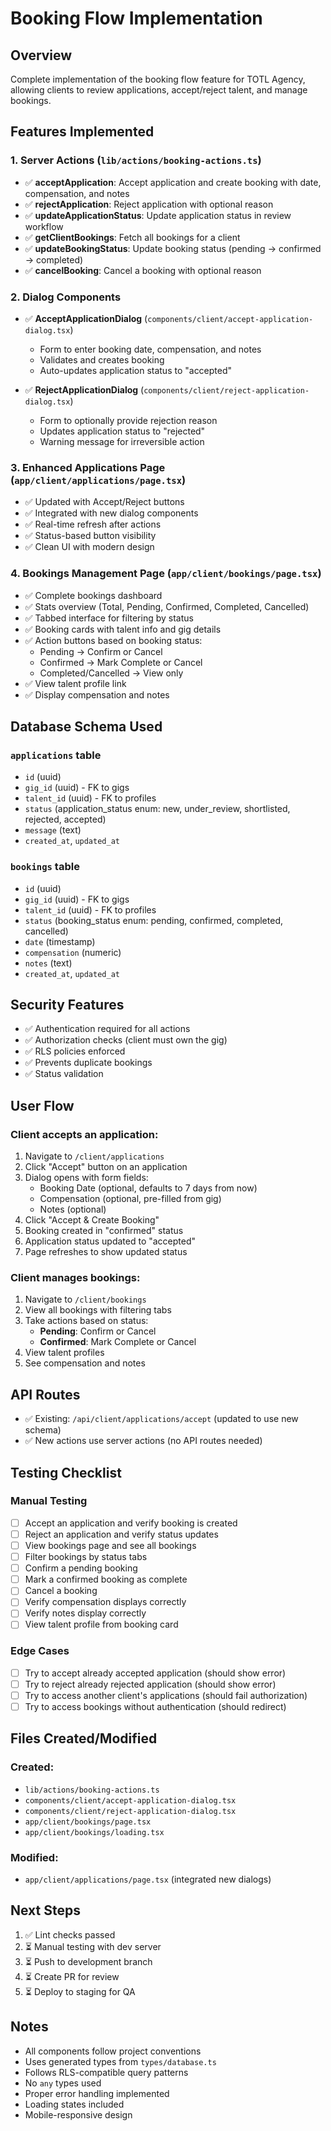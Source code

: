 # Booking Flow Implementation

## Overview
Complete implementation of the booking flow feature for TOTL Agency, allowing clients to review applications, accept/reject talent, and manage bookings.

## Features Implemented

### 1. Server Actions (`lib/actions/booking-actions.ts`)
- ✅ **acceptApplication**: Accept application and create booking with date, compensation, and notes
- ✅ **rejectApplication**: Reject application with optional reason
- ✅ **updateApplicationStatus**: Update application status in review workflow
- ✅ **getClientBookings**: Fetch all bookings for a client
- ✅ **updateBookingStatus**: Update booking status (pending → confirmed → completed)
- ✅ **cancelBooking**: Cancel a booking with optional reason

### 2. Dialog Components
- ✅ **AcceptApplicationDialog** (`components/client/accept-application-dialog.tsx`)
  - Form to enter booking date, compensation, and notes
  - Validates and creates booking
  - Auto-updates application status to "accepted"
  
- ✅ **RejectApplicationDialog** (`components/client/reject-application-dialog.tsx`)
  - Form to optionally provide rejection reason
  - Updates application status to "rejected"
  - Warning message for irreversible action

### 3. Enhanced Applications Page (`app/client/applications/page.tsx`)
- ✅ Updated with Accept/Reject buttons
- ✅ Integrated with new dialog components
- ✅ Real-time refresh after actions
- ✅ Status-based button visibility
- ✅ Clean UI with modern design

### 4. Bookings Management Page (`app/client/bookings/page.tsx`)
- ✅ Complete bookings dashboard
- ✅ Stats overview (Total, Pending, Confirmed, Completed, Cancelled)
- ✅ Tabbed interface for filtering by status
- ✅ Booking cards with talent info and gig details
- ✅ Action buttons based on booking status:
  - Pending → Confirm or Cancel
  - Confirmed → Mark Complete or Cancel
  - Completed/Cancelled → View only
- ✅ View talent profile link
- ✅ Display compensation and notes

## Database Schema Used

### `applications` table
- `id` (uuid)
- `gig_id` (uuid) - FK to gigs
- `talent_id` (uuid) - FK to profiles
- `status` (application_status enum: new, under_review, shortlisted, rejected, accepted)
- `message` (text)
- `created_at`, `updated_at`

### `bookings` table
- `id` (uuid)
- `gig_id` (uuid) - FK to gigs
- `talent_id` (uuid) - FK to profiles
- `status` (booking_status enum: pending, confirmed, completed, cancelled)
- `date` (timestamp)
- `compensation` (numeric)
- `notes` (text)
- `created_at`, `updated_at`

## Security Features
- ✅ Authentication required for all actions
- ✅ Authorization checks (client must own the gig)
- ✅ RLS policies enforced
- ✅ Prevents duplicate bookings
- ✅ Status validation

## User Flow

### Client accepts an application:
1. Navigate to `/client/applications`
2. Click "Accept" button on an application
3. Dialog opens with form fields:
   - Booking Date (optional, defaults to 7 days from now)
   - Compensation (optional, pre-filled from gig)
   - Notes (optional)
4. Click "Accept & Create Booking"
5. Booking created in "confirmed" status
6. Application status updated to "accepted"
7. Page refreshes to show updated status

### Client manages bookings:
1. Navigate to `/client/bookings`
2. View all bookings with filtering tabs
3. Take actions based on status:
   - **Pending**: Confirm or Cancel
   - **Confirmed**: Mark Complete or Cancel
4. View talent profiles
5. See compensation and notes

## API Routes
- ✅ Existing: `/api/client/applications/accept` (updated to use new schema)
- ✅ New actions use server actions (no API routes needed)

## Testing Checklist

### Manual Testing
- [ ] Accept an application and verify booking is created
- [ ] Reject an application and verify status updates
- [ ] View bookings page and see all bookings
- [ ] Filter bookings by status tabs
- [ ] Confirm a pending booking
- [ ] Mark a confirmed booking as complete
- [ ] Cancel a booking
- [ ] Verify compensation displays correctly
- [ ] Verify notes display correctly
- [ ] View talent profile from booking card

### Edge Cases
- [ ] Try to accept already accepted application (should show error)
- [ ] Try to reject already rejected application (should show error)
- [ ] Try to access another client's applications (should fail authorization)
- [ ] Try to access bookings without authentication (should redirect)

## Files Created/Modified

### Created:
- `lib/actions/booking-actions.ts`
- `components/client/accept-application-dialog.tsx`
- `components/client/reject-application-dialog.tsx`
- `app/client/bookings/page.tsx`
- `app/client/bookings/loading.tsx`

### Modified:
- `app/client/applications/page.tsx` (integrated new dialogs)

## Next Steps
1. ✅ Lint checks passed
2. ⏳ Manual testing with dev server
3. ⏳ Push to development branch
4. ⏳ Create PR for review
5. ⏳ Deploy to staging for QA

## Notes
- All components follow project conventions
- Uses generated types from `types/database.ts`
- Follows RLS-compatible query patterns
- No `any` types used
- Proper error handling implemented
- Loading states included
- Mobile-responsive design

